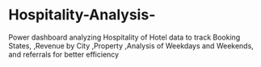 # Hospitality-Analysis-
Power  dashboard analyzing Hospitality of Hotel  data to track Booking States, ,Revenue by City ,Property  ,Analysis of Weekdays and Weekends, and referrals for better efficiency
